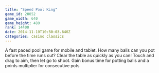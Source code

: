 ```yaml
---
title: "Speed Pool King"
game_id: 20052
game_width: 640
game_height: 480
rank: 14400
date: 2014-11-10T10:50:03.640Z
categories: casino classics
---
```

A fast paced pool game for mobile and tablet. How many balls can you pot before the time runs out? 
Clear the table as quickly as you can! Touch and drag to aim, then let go to shoot.
Gain bonus time for potting balls and a points multiplier for consecutive pots